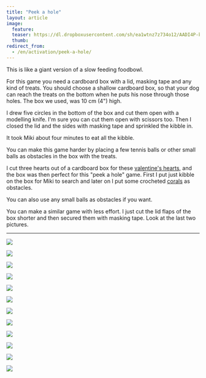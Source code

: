 ```yaml
---
title: "Peek a hole"
layout: article
image:
  feature:
  teaser: https://dl.dropboxusercontent.com/sh/ea1wtnz7z734o12/AADI4P-kdkEBcMd9BPC0Z5fda/aktivointi/kurkkaa-koloon/DSC34707-245px.jpg
  thumb:
redirect_from:
  - /en/activation/peek-a-hole/
---
```


This is like a giant version of a slow feeding foodbowl.

For this game you need a cardboard box with a lid, masking tape and any kind of treats. You should choose a shallow cardboard box, so that your dog can reach the treats on the bottom when he puts his nose through those holes. The box we used, was 10 cm (4") high.

I drew five circles in the bottom of the box and cut them open with a modelling knife. I'm sure you can cut them open with scissors too. Then I closed the lid and the sides with masking tape and sprinkled the kibble in.

It took Miki about four minutes to eat all the kibble.

You can make this game harder by placing a few tennis balls or other small balls as obstacles in the box with the treats.

I cut three hearts out of a cardboard box for these [valentine's hearts](/en/brain-games/valentines-heart/), and the box was then perfect for this "peek a hole" game. First I put just kibble on the box for Miki to search and later on I put some crocheted [corals](/en/brain-games/corals/) as obstacles.

You can also use any small balls as obstacles if you want.

You can make a similar game with less effort. I just cut the lid flaps of the box shorter and then secured them with masking tape. Look at the last two pictures.

---

[![](https://dl.dropboxusercontent.com/sh/ea1wtnz7z734o12/AABrh2Ab0i-289z7wX-pFD_Oa/aktivointi/kurkkaa-koloon/DSC34707-800px.jpg)](https://dl.dropboxusercontent.com/sh/ea1wtnz7z734o12/AAAVIF1y8fhWgktCt8F3XyXua/aktivointi/kurkkaa-koloon/DSC34707.jpg)

[![](https://dl.dropboxusercontent.com/sh/ea1wtnz7z734o12/AADZGRwb8WnayPJejtHzAvSwa/aktivointi/kurkkaa-koloon/DSC34699-800px.jpg)](https://dl.dropboxusercontent.com/sh/ea1wtnz7z734o12/AADdbAEecWnXdS0hkwrf3MAya/aktivointi/kurkkaa-koloon/DSC34699.jpg)

[![](https://dl.dropboxusercontent.com/sh/ea1wtnz7z734o12/AABvu_j3ScZ-RH4MWdVETInqa/aktivointi/kurkkaa-koloon/DSC34669-800px.jpg)](https://dl.dropboxusercontent.com/sh/ea1wtnz7z734o12/AADXLm_VvK6j4anDN9lsWFLLa/aktivointi/kurkkaa-koloon/DSC34669.jpg)

[![](https://dl.dropboxusercontent.com/sh/ea1wtnz7z734o12/AAA5n20QAIN1tnLslrNf3llDa/aktivointi/kurkkaa-koloon/DSC34726-800px.jpg)](https://dl.dropboxusercontent.com/sh/ea1wtnz7z734o12/AACgyyt968KP2bFdaJq1ksn2a/aktivointi/kurkkaa-koloon/DSC34726.jpg)

[![](https://dl.dropboxusercontent.com/sh/ea1wtnz7z734o12/AABX1W6P9LF65Q3Y_7I3ELkRa/aktivointi/kurkkaa-koloon/DS04001-800px.jpg)](https://dl.dropboxusercontent.com/sh/ea1wtnz7z734o12/AABtRfobH_UNXkwjHSRsU8IFa/aktivointi/kurkkaa-koloon/DS04001.jpg)

[![](https://dl.dropboxusercontent.com/sh/ea1wtnz7z734o12/AAD2brMWzaCTZYzRpu2zb-Pza/aktivointi/kurkkaa-koloon/DS04011-800px.jpg)](https://dl.dropboxusercontent.com/sh/ea1wtnz7z734o12/AAAM7pMJHRBxbGNHkPY_4O1Ua/aktivointi/kurkkaa-koloon/DS04011.jpg)

[![](https://dl.dropboxusercontent.com/sh/ea1wtnz7z734o12/AACyZbIaCT-jUQzTJRn36kkva/aktivointi/kurkkaa-koloon/DS04046-800px.jpg)](https://dl.dropboxusercontent.com/sh/ea1wtnz7z734o12/AADqckvtTQddBT-pC79VWstpa/aktivointi/kurkkaa-koloon/DS04046.jpg)

[![](https://dl.dropboxusercontent.com/sh/ea1wtnz7z734o12/AAAKgXHwAg5sSxTVhIXX4BeJa/aktivointi/kurkkaa-koloon/DS04047-800px.jpg)](https://dl.dropboxusercontent.com/sh/ea1wtnz7z734o12/AAA4rSweXc24zojUaX1RIAUea/aktivointi/kurkkaa-koloon/DS04047.jpg)

[![](https://dl.dropboxusercontent.com/sh/ea1wtnz7z734o12/AAAgCKwhTVhOto0c1djdInQ4a/aktivointi/kurkkaa-koloon/DS04170-800px.jpg)](https://dl.dropboxusercontent.com/sh/ea1wtnz7z734o12/AABEpd3hsPhXu6ybHBHuhbmEa/aktivointi/kurkkaa-koloon/DS04170.jpg)

[![](https://dl.dropboxusercontent.com/sh/ea1wtnz7z734o12/AADMh0RnLOb9qZzdIgwFp75Ja/aktivointi/kurkkaa-koloon/DS04141-800px.jpg)](https://dl.dropboxusercontent.com/sh/ea1wtnz7z734o12/AAARcU1_7Tob68flCcpj7JsWa/aktivointi/kurkkaa-koloon/DS04141.jpg)

[![](https://dl.dropboxusercontent.com/sh/ea1wtnz7z734o12/AABuFro5sFx1RJDI_Rtr5Gcwa/aktivointi/kurkkaa-koloon/DSC41369-800px.jpg)](https://dl.dropboxusercontent.com/sh/ea1wtnz7z734o12/AABggDB5kVwQwOhRouCgut4-a/aktivointi/kurkkaa-koloon/DSC41369.jpg)

[![](https://dl.dropboxusercontent.com/sh/ea1wtnz7z734o12/AAAPNaz8FQhX9n5YWoRzQDf1a/aktivointi/kurkkaa-koloon/DSC41405-800px.jpg)](https://dl.dropboxusercontent.com/sh/ea1wtnz7z734o12/AADygrPQUY8DD2BiG7ML3U12a/aktivointi/kurkkaa-koloon/DSC41405.jpg)
